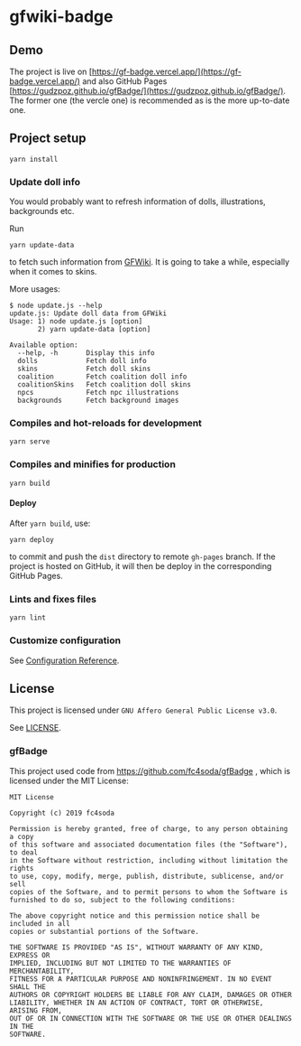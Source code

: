 # gfwiki-badge

## Demo

The project is live on [https://gf-badge.vercel.app/](https://gf-badge.vercel.app/) and also GitHub Pages [https://gudzpoz.github.io/gfBadge/](https://gudzpoz.github.io/gfBadge/).
The former one (the vercle one) is recommended as is the more up-to-date one.

## Project setup
```
yarn install
```

### Update doll info

You would probably want to refresh information of dolls, illustrations, backgrounds etc.

Run
```
yarn update-data
```
to fetch such information from [GFWiki](www.gfwiki.org). It is going to take a while, especially when it comes to skins.

More usages:
```
$ node update.js --help
update.js: Update doll data from GFWiki
Usage: 1) node update.js [option]
       2) yarn update-data [option]

Available option:
  --help, -h       Display this info
  dolls            Fetch doll info
  skins            Fetch doll skins
  coalition        Fetch coalition doll info
  coalitionSkins   Fetch coalition doll skins
  npcs             Fetch npc illustrations
  backgrounds      Fetch background images
```

### Compiles and hot-reloads for development
```
yarn serve
```

### Compiles and minifies for production
```
yarn build
```

#### Deploy
After `yarn build`, use:
```
yarn deploy
```
to commit and push the `dist` directory to remote `gh-pages` branch. If the project is hosted on GitHub, it will then be deploy in the corresponding GitHub Pages.

### Lints and fixes files
```
yarn lint
```

### Customize configuration
See [Configuration Reference](https://cli.vuejs.org/config/).

## License

This project is licensed under `GNU Affero General Public License v3.0`.

See [LICENSE](./LICENSE).

### gfBadge

This project used code from https://github.com/fc4soda/gfBadge , which is licensed under the MIT License:

```
MIT License

Copyright (c) 2019 fc4soda

Permission is hereby granted, free of charge, to any person obtaining a copy
of this software and associated documentation files (the "Software"), to deal
in the Software without restriction, including without limitation the rights
to use, copy, modify, merge, publish, distribute, sublicense, and/or sell
copies of the Software, and to permit persons to whom the Software is
furnished to do so, subject to the following conditions:

The above copyright notice and this permission notice shall be included in all
copies or substantial portions of the Software.

THE SOFTWARE IS PROVIDED "AS IS", WITHOUT WARRANTY OF ANY KIND, EXPRESS OR
IMPLIED, INCLUDING BUT NOT LIMITED TO THE WARRANTIES OF MERCHANTABILITY,
FITNESS FOR A PARTICULAR PURPOSE AND NONINFRINGEMENT. IN NO EVENT SHALL THE
AUTHORS OR COPYRIGHT HOLDERS BE LIABLE FOR ANY CLAIM, DAMAGES OR OTHER
LIABILITY, WHETHER IN AN ACTION OF CONTRACT, TORT OR OTHERWISE, ARISING FROM,
OUT OF OR IN CONNECTION WITH THE SOFTWARE OR THE USE OR OTHER DEALINGS IN THE
SOFTWARE.
```
